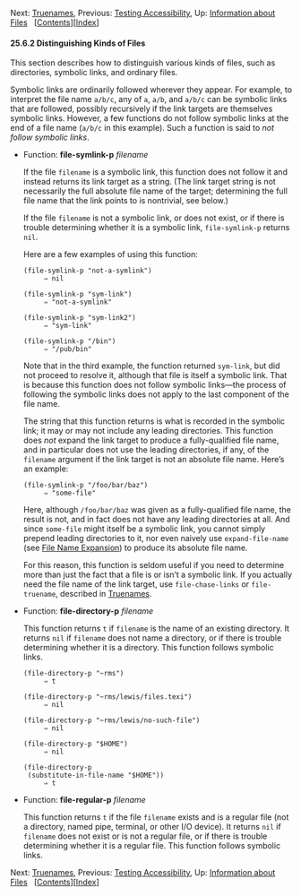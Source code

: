 <!-- This is the GNU Emacs Lisp Reference Manual
corresponding to Emacs version 27.2.

Copyright (C) 1990-1996, 1998-2021 Free Software Foundation,
Inc.

Permission is granted to copy, distribute and/or modify this document
under the terms of the GNU Free Documentation License, Version 1.3 or
any later version published by the Free Software Foundation; with the
Invariant Sections being "GNU General Public License," with the
Front-Cover Texts being "A GNU Manual," and with the Back-Cover
Texts as in (a) below.  A copy of the license is included in the
section entitled "GNU Free Documentation License."

(a) The FSF's Back-Cover Text is: "You have the freedom to copy and
modify this GNU manual.  Buying copies from the FSF supports it in
developing GNU and promoting software freedom." -->

<!-- Created by GNU Texinfo 6.7, http://www.gnu.org/software/texinfo/ -->

Next: [Truenames](Truenames.html), Previous: [Testing Accessibility](Testing-Accessibility.html), Up: [Information about Files](Information-about-Files.html)   \[[Contents](index.html#SEC_Contents "Table of contents")]\[[Index](Index.html "Index")]

#### 25.6.2 Distinguishing Kinds of Files

This section describes how to distinguish various kinds of files, such as directories, symbolic links, and ordinary files.

Symbolic links are ordinarily followed wherever they appear. For example, to interpret the file name `a/b/c`, any of `a`, `a/b`, and `a/b/c` can be symbolic links that are followed, possibly recursively if the link targets are themselves symbolic links. However, a few functions do not follow symbolic links at the end of a file name (`a/b/c` in this example). Such a function is said to *not follow symbolic links*.

*   Function: **file-symlink-p** *filename*

    If the file `filename` is a symbolic link, this function does not follow it and instead returns its link target as a string. (The link target string is not necessarily the full absolute file name of the target; determining the full file name that the link points to is nontrivial, see below.)

    If the file `filename` is not a symbolic link, or does not exist, or if there is trouble determining whether it is a symbolic link, `file-symlink-p` returns `nil`.

    Here are a few examples of using this function:

        (file-symlink-p "not-a-symlink")
             ⇒ nil

    <!---->

        (file-symlink-p "sym-link")
             ⇒ "not-a-symlink"

    <!---->

        (file-symlink-p "sym-link2")
             ⇒ "sym-link"

    <!---->

        (file-symlink-p "/bin")
             ⇒ "/pub/bin"

    Note that in the third example, the function returned `sym-link`, but did not proceed to resolve it, although that file is itself a symbolic link. That is because this function does not follow symbolic links—the process of following the symbolic links does not apply to the last component of the file name.

    The string that this function returns is what is recorded in the symbolic link; it may or may not include any leading directories. This function does *not* expand the link target to produce a fully-qualified file name, and in particular does not use the leading directories, if any, of the `filename` argument if the link target is not an absolute file name. Here’s an example:

        (file-symlink-p "/foo/bar/baz")
             ⇒ "some-file"

    Here, although `/foo/bar/baz` was given as a fully-qualified file name, the result is not, and in fact does not have any leading directories at all. And since `some-file` might itself be a symbolic link, you cannot simply prepend leading directories to it, nor even naively use `expand-file-name` (see [File Name Expansion](File-Name-Expansion.html)) to produce its absolute file name.

    For this reason, this function is seldom useful if you need to determine more than just the fact that a file is or isn’t a symbolic link. If you actually need the file name of the link target, use `file-chase-links` or `file-truename`, described in [Truenames](Truenames.html).

<!---->

*   Function: **file-directory-p** *filename*

    This function returns `t` if `filename` is the name of an existing directory. It returns `nil` if `filename` does not name a directory, or if there is trouble determining whether it is a directory. This function follows symbolic links.

        (file-directory-p "~rms")
             ⇒ t

    <!---->

        (file-directory-p "~rms/lewis/files.texi")
             ⇒ nil

    <!---->

        (file-directory-p "~rms/lewis/no-such-file")
             ⇒ nil

    <!---->

        (file-directory-p "$HOME")
             ⇒ nil

    <!---->

        (file-directory-p
         (substitute-in-file-name "$HOME"))
             ⇒ t

<!---->

*   Function: **file-regular-p** *filename*

    This function returns `t` if the file `filename` exists and is a regular file (not a directory, named pipe, terminal, or other I/O device). It returns `nil` if `filename` does not exist or is not a regular file, or if there is trouble determining whether it is a regular file. This function follows symbolic links.

Next: [Truenames](Truenames.html), Previous: [Testing Accessibility](Testing-Accessibility.html), Up: [Information about Files](Information-about-Files.html)   \[[Contents](index.html#SEC_Contents "Table of contents")]\[[Index](Index.html "Index")]
